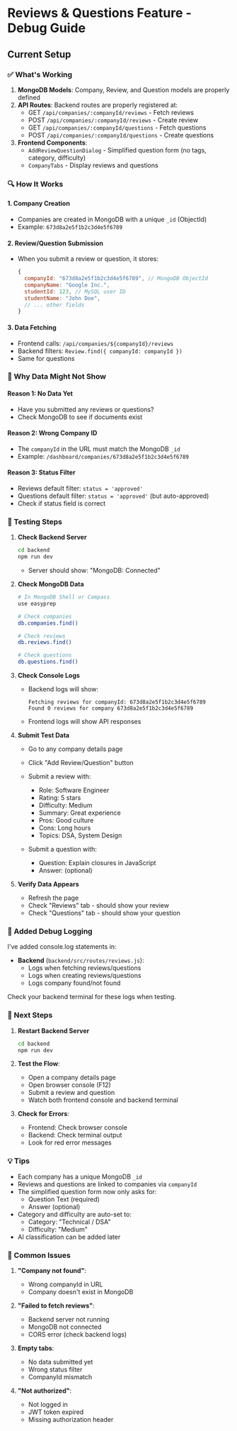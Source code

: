 # Reviews & Questions Feature - Debug Guide

## Current Setup

### ✅ What's Working
1. **MongoDB Models**: Company, Review, and Question models are properly defined
2. **API Routes**: Backend routes are properly registered at:
   - GET `/api/companies/:companyId/reviews` - Fetch reviews
   - POST `/api/companies/:companyId/reviews` - Create review
   - GET `/api/companies/:companyId/questions` - Fetch questions
   - POST `/api/companies/:companyId/questions` - Create questions
3. **Frontend Components**: 
   - `AddReviewQuestionDialog` - Simplified question form (no tags, category, difficulty)
   - `CompanyTabs` - Display reviews and questions

### 🔍 How It Works

#### 1. Company Creation
- Companies are created in MongoDB with a unique `_id` (ObjectId)
- Example: `673d8a2e5f1b2c3d4e5f6789`

#### 2. Review/Question Submission
- When you submit a review or question, it stores:
  ```javascript
  {
    companyId: "673d8a2e5f1b2c3d4e5f6789", // MongoDB ObjectId
    companyName: "Google Inc.",
    studentId: 123, // MySQL user ID
    studentName: "John Doe",
    // ... other fields
  }
  ```

#### 3. Data Fetching
- Frontend calls: `/api/companies/${companyId}/reviews`
- Backend filters: `Review.find({ companyId: companyId })`
- Same for questions

### 🐛 Why Data Might Not Show

#### Reason 1: No Data Yet
- Have you submitted any reviews or questions?
- Check MongoDB to see if documents exist

#### Reason 2: Wrong Company ID
- The `companyId` in the URL must match the MongoDB `_id`
- Example: `/dashboard/companies/673d8a2e5f1b2c3d4e5f6789`

#### Reason 3: Status Filter
- Reviews default filter: `status = 'approved'`
- Questions default filter: `status = 'approved'` (but auto-approved)
- Check if status field is correct

### 📝 Testing Steps

1. **Check Backend Server**
   ```bash
   cd backend
   npm run dev
   ```
   - Server should show: "MongoDB: Connected"

2. **Check MongoDB Data**
   ```bash
   # In MongoDB Shell or Compass
   use easyprep
   
   # Check companies
   db.companies.find()
   
   # Check reviews
   db.reviews.find()
   
   # Check questions
   db.questions.find()
   ```

3. **Check Console Logs**
   - Backend logs will show:
     ```
     Fetching reviews for companyId: 673d8a2e5f1b2c3d4e5f6789
     Found 0 reviews for company 673d8a2e5f1b2c3d4e5f6789
     ```
   - Frontend logs will show API responses

4. **Submit Test Data**
   - Go to any company details page
   - Click "Add Review/Question" button
   - Submit a review with:
     - Role: Software Engineer
     - Rating: 5 stars
     - Difficulty: Medium
     - Summary: Great experience
     - Pros: Good culture
     - Cons: Long hours
     - Topics: DSA, System Design
   
   - Submit a question with:
     - Question: Explain closures in JavaScript
     - Answer: (optional)

5. **Verify Data Appears**
   - Refresh the page
   - Check "Reviews" tab - should show your review
   - Check "Questions" tab - should show your question

### 🔧 Added Debug Logging

I've added console.log statements in:
- **Backend** (`backend/src/routes/reviews.js`):
  - Logs when fetching reviews/questions
  - Logs when creating reviews/questions
  - Logs company found/not found

Check your backend terminal for these logs when testing.

### 🎯 Next Steps

1. **Restart Backend Server**
   ```bash
   cd backend
   npm run dev
   ```

2. **Test the Flow**:
   - Open a company details page
   - Open browser console (F12)
   - Submit a review and question
   - Watch both frontend console and backend terminal

3. **Check for Errors**:
   - Frontend: Check browser console
   - Backend: Check terminal output
   - Look for red error messages

### 💡 Tips

- Each company has a unique MongoDB `_id`
- Reviews and questions are linked to companies via `companyId`
- The simplified question form now only asks for:
  - Question Text (required)
  - Answer (optional)
- Category and difficulty are auto-set to:
  - Category: "Technical / DSA"
  - Difficulty: "Medium"
- AI classification can be added later

### 🚨 Common Issues

1. **"Company not found"**: 
   - Wrong companyId in URL
   - Company doesn't exist in MongoDB

2. **"Failed to fetch reviews"**:
   - Backend server not running
   - MongoDB not connected
   - CORS error (check backend logs)

3. **Empty tabs**:
   - No data submitted yet
   - Wrong status filter
   - CompanyId mismatch

4. **"Not authorized"**:
   - Not logged in
   - JWT token expired
   - Missing authorization header
